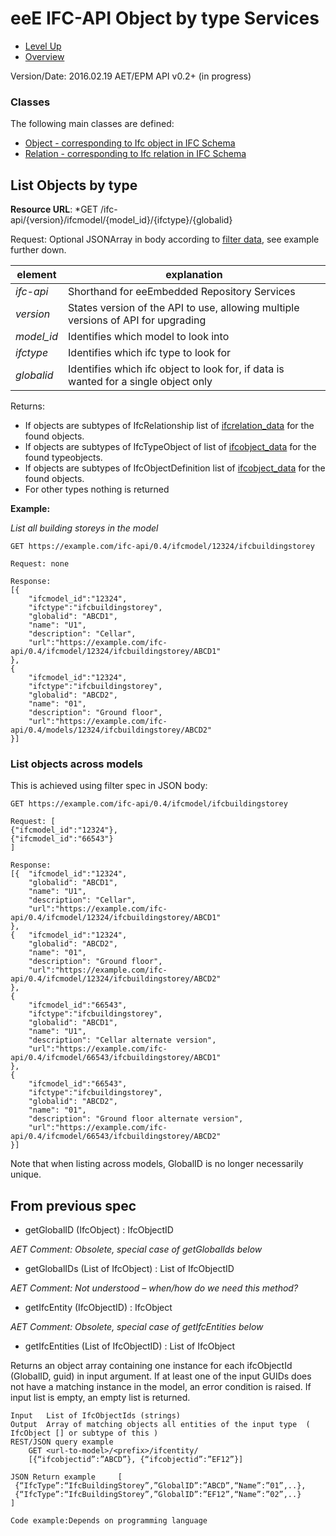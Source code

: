 # eeE IFC-API Object by type Services #

* [Level Up](../README.md)
* [Overview](./README.md)

Version/Date: 2016.02.19 AET/EPM  API v0.2+ (in progress)

### Classes 

The following main classes are defined:

* [Object - corresponding to Ifc object in IFC Schema](a_schemata/ifcobject_data.md)
* [Relation - corresponding to Ifc relation in IFC Schema](a_schemata/ifcrelation_data.md)

## List Objects by type

**Resource URL**: *GET /ifc-api/{version}/ifcmodel/{model_id}/{ifctype}/{globalid}

Request: Optional JSONArray in body according to [filter data](a_schemata/filter_data.md), see example further down.

element | explanation
--------|-----------|
*ifc-api*	|Shorthand for eeEmbedded Repository Services |
*version*	|States version of the API to use, allowing multiple versions of API for upgrading |
*model_id*	|Identifies which model to look into |
*ifctype*	|Identifies which ifc type to look for |
*globalid*	|Identifies which ifc object to look for, if data is wanted for a single object only |

Returns:

* If objects are subtypes of IfcRelationship list of [ifcrelation_data](./a_schemata/ifcrelation_data.md) for the found objects.
* If objects are subtypes of IfcTypeObject of list of [ifcobject_data](./a_schemata/ifcobject_data.md) for the found typeobjects.
* If objects are subtypes of IfcObjectDefinition list of [ifcobject_data](./a_schemata/ifcobject_data.md) for the found objects.
* For other types nothing is returned


**Example:**

*List all building storeys in the model*

```
GET https://example.com/ifc-api/0.4/ifcmodel/12324/ifcbuildingstorey

Request: none

Response:
[{
    "ifcmodel_id":"12324",
    "ifctype":"ifcbuildingstorey",
    "globalid": "ABCD1",
    "name": "U1",
    "description": "Cellar",
    "url":"https://example.com/ifc-api/0.4/ifcmodel/12324/ifcbuildingstorey/ABCD1"
},
{
    "ifcmodel_id":"12324",
    "ifctype":"ifcbuildingstorey",
    "globalid": "ABCD2",
    "name": "01",
    "description": "Ground floor",
    "url":"https://example.com/ifc-api/0.4/models/12324/ifcbuildingstorey/ABCD2"
}]
```

### List objects across models

This is achieved using filter spec in JSON body:


```
GET https://example.com/ifc-api/0.4/ifcmodel/ifcbuildingstorey

Request: [
{"ifcmodel_id":"12324"},
{"ifcmodel_id":"66543"}
]

Response:
[{  "ifcmodel_id":"12324",
    "globalid": "ABCD1",
    "name": "U1",
    "description": "Cellar",
    "url":"https://example.com/ifc-api/0.4/ifcmodel/12324/ifcbuildingstorey/ABCD1"
},
{   "ifcmodel_id":"12324",
    "globalid": "ABCD2",
    "name": "01",
    "description": "Ground floor",
    "url":"https://example.com/ifc-api/0.4/ifcmodel/12324/ifcbuildingstorey/ABCD2"
},
{
    "ifcmodel_id":"66543",
    "ifctype":"ifcbuildingstorey",
    "globalid": "ABCD1",
    "name": "U1",
    "description": "Cellar alternate version",
    "url":"https://example.com/ifc-api/0.4/ifcmodel/66543/ifcbuildingstorey/ABCD1"
},
{
    "ifcmodel_id":"66543",
    "ifctype":"ifcbuildingstorey",
    "globalid": "ABCD2",
    "name": "01",
    "description": "Ground floor alternate version",
    "url":"https://example.com/ifc-api/0.4/ifcmodel/66543/ifcbuildingstorey/ABCD2"
}]
```

Note that when listing across models, GlobalID is no longer necessarily unique.

## From previous spec


* getGlobalID (IfcObject) : IfcObjectID

*AET Comment: Obsolete, special case of getGlobalIds below*

* getGlobalIDs (List of IfcObject) : List of IfcObjectID

*AET Comment: Not understood – when/how do we need this method?*

* getIfcEntity (IfcObjectID) : IfcObject

*AET Comment: Obsolete, special case of getIfcEntities below*

* getIfcEntities (List of IfcObjectID) : List of IfcObject

Returns an object array containing one instance for each ifcObjectId (GlobalID, guid) in input argument. If at least one of the input GUIDs does not have a matching instance in the model, an error condition is raised. If input list is empty, an empty list is returned. 

```
Input 	List of IfcObjectIds (strings) 
Output 	Array of matching objects all entities of the input type  ( IfcObject [] or subtype of this ) 
REST/JSON query example	
    GET <url-to-model>/<prefix>/ifcentity/
    [{“ifcobjectid”:”ABCD”}, {“ifcobjectid”:”EF12”}]

JSON Return example 	[
 {“IfcType”:“IfcBuildingStorey”,”GlobalID”:”ABCD”,“Name”:”01”,..},
 {“IfcType”:“IfcBuildingStorey”,”GlobalID”:”EF12”,“Name”:”02”,..}
]

Code example:Depends on programming language
```
